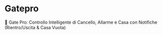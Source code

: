 # Gatepro
🏡 Gate Pro: Controllo Intelligente di Cancello, Allarme e Casa con Notifiche (Rientro/Uscita &amp; Casa Vuota)
